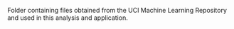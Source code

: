 Folder containing files obtained from the UCI Machine Learning Repository and used in this analysis and application.
